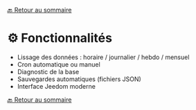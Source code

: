 [🔙 Retour au sommaire](index.md)
# ⚙️ Fonctionnalités

- Lissage des données : horaire / journalier / hebdo / mensuel
- Cron automatique ou manuel
- Diagnostic de la base
- Sauvegardes automatiques (fichiers JSON)
- Interface Jeedom moderne


[🔙 Retour au sommaire](index.md)
